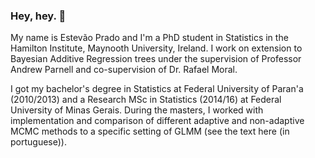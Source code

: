 ### Hey, hey. 👋

My name is Estevão Prado and I'm a PhD student in Statistics in the Hamilton Institute, Maynooth University, Ireland. I work on extension to Bayesian Additive Regression trees under the supervision of Professor Andrew Parnell and co-supervision of Dr. Rafael Moral.

I got my bachelor's degree in Statistics at Federal University of Paran\'a (2010/2013) and a Research MSc in Statistics (2014/16) at Federal University of Minas Gerais. During the masters, I worked with implementation and comparison of different adaptive and non-adaptive MCMC methods to a specific setting of GLMM (see the text here (in portuguese)).

<!--
My main research interests lie in computational statistics and statistical modeling through GLMMs, estimation equations, and bayesian and likelihood-based methods. Besides the theoretical background, I love to analyze data and make pretty and useful visualizations.


**ebprado/ebprado** is a ✨ _special_ ✨ repository because its `README.md` (this file) appears on your GitHub profile.

Here are some ideas to get you started:

- 🔭 I’m currently working on ...
- 🌱 I’m currently learning ...
- 👯 I’m looking to collaborate on ...
- 🤔 I’m looking for help with ...
- 💬 Ask me about ...
- 📫 How to reach me: ...
- ⚡ Fun fact: ...
-->
